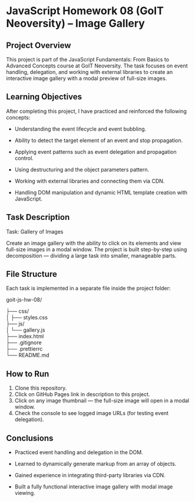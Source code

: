 # JavaScript Homework 08 (GoIT Neoversity) – Image Gallery

## Project Overview  
This project is part of the JavaScript Fundamentals: From Basics to Advanced Concepts course at GoIT Neoversity.
The task focuses on event handling, delegation, and working with external libraries to create an interactive image gallery with a modal preview of full-size images.

## Learning Objectives

After completing this project, I have practiced and reinforced the following concepts:

- Understanding the event lifecycle and event bubbling.

- Ability to detect the target element of an event and stop propagation.

- Applying event patterns such as event delegation and propagation control.

- Using destructuring and the object parameters pattern.

- Working with external libraries and connecting them via CDN.

- Handling DOM manipulation and dynamic HTML template creation with JavaScript.

## Task Description

Task: Gallery of Images

Create an image gallery with the ability to click on its elements and view full-size images in a modal window.
The project is built step-by-step using decomposition — dividing a large task into smaller, manageable parts.

## File Structure  
Each task is implemented in a separate file inside the project folder:  

goit-js-hw-08/ 

├── css/  
│ ├── styles.css  
├── js/   
│ └── gallery.js  
├── index.html  
├── .gitignore  
├── .prettierrc  
└── README.md  

## How to Run  
1. Clone this repository.  
2. Click on GitHub Pages link in description to this project.  
3. Click on any image thumbnail — the full-size image will open in a modal window.
4. Check the console to see logged image URLs (for testing event delegation).

## Conclusions

- Practiced event handling and delegation in the DOM.

- Learned to dynamically generate markup from an array of objects.

- Gained experience in integrating third-party libraries via CDN.

- Built a fully functional interactive image gallery with modal image viewing.
